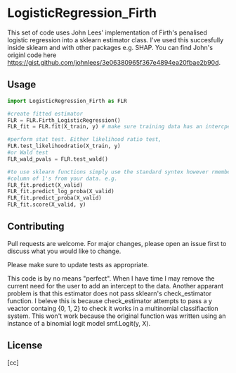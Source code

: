 # LogisticRegression_Firth

This set of code uses John Lees' implementation of Firth's penalised logistic regression into a sklearn estimator class. 
I've used this succesfully inside sklearn and with other packages e.g. SHAP. You can find John's originl code here
https://gist.github.com/johnlees/3e06380965f367e4894ea20fbae2b90d. 

## Usage

```python
import LogisticRegression_Firth as FLR

#create fitted estimator 
FLR = FLR.Firth_LogisticRegression()
FLR_fit = FLR.fit(X_train, y) # make sure training data has an intercpet (column of 1's)

#perform stat test. Either likelihood ratio test,
FLR.test_likelihoodratio(X_train, y)
#or Wald test
FLR_wald_pvals = FLR.test_wald()

#to use sklearn functions simply use the standard syntex however rmember to remove the dummy 
#column of 1's from your data. e.g.
FLR_fit.predict(X_valid)
FLR_fit.predict_log_proba(X_valid)
FLR_fit.predict_proba(X_valid)
FLR_fit.score(X_valid, y)
```

## Contributing
Pull requests are welcome. For major changes, please open an issue first to discuss what you would like to change.

Please make sure to update tests as appropriate.

This code is by no means "perfect". When I have time I may remove the current need for the user to add an intercept to the data.
Another apparant problem is that this estimator does not pass sklearn's check_estimator function. I beleve this is because check_estimator attempts to pass a y veactor containg {0, 1, 2} to check it works in a multinomial classifiaction system. This won't work because the original function was written using an instance of a binomial logit model smf.Logit(y, X).

## License
[cc]
